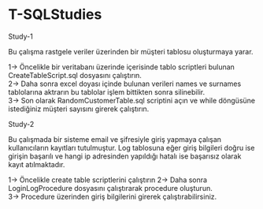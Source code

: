 # T-SQLStudies

Study-1 

Bu çalışma rastgele veriler üzerinden bir müşteri tablosu oluşturmaya yarar.

1-> Öncelikle bir veritabanı üzerinde içerisinde tablo scriptleri bulunan CreateTableScript.sql dosyasını çalıştırın.  
2-> Daha sonra excel doyası içinde bulunan verileri names ve surnames tablolarına aktrarın bu tablolar işlem bittikten sonra silinebilir.  
3-> Son olarak RandomCustomerTable.sql scriptini açın ve while döngüsüne istediğiniz müşteri sayısını girerek çalıştırın.  


Study-2

Bu çalışmada bir sisteme email ve şifresiyle giriş yapmaya çalışan kullanıcıların kayıtları tutulmuştur. Log tablosuna eğer giriş bilgileri doğru ise girişin başarılı ve hangi ip adresinden yapıldığı hatalı ise başarısız olarak kayıt atılmaktadır.  

1-> Öncelikle create table scriptlerini çalıştırın
2-> Daha sonra LoginLogProcedure dosyasını çalıştırarak procedure oluşturun.  
3-> Procedure üzerinden giriş bilgilerini girerek çalıştırabilirsiniz.
